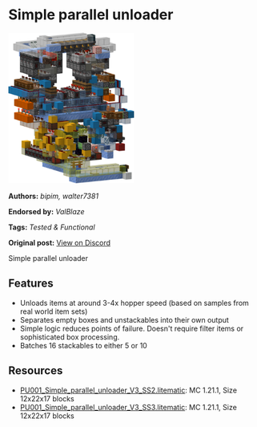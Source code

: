 # Simple parallel unloader
<img alt="simple_parallel_unloader_v3.png" src="images/simple_parallel_unloader_v3.png?raw=1" height="300px">

**Authors:** *bipim, walter7381*

**Endorsed by:** *ValBlaze*

**Tags:** *Tested & Functional*

**Original post:** [View on Discord](https://discord.com/channels/1375556143186837695/1388318262839742555)

Simple parallel unloader

## Features
- Unloads items at around 3-4x hopper speed (based on samples from real world item sets)
- Separates empty boxes and unstackables into their own output
- Simple logic reduces points of failure. Doesn't require filter items or sophisticated box processing.
- Batches 16 stackables to either 5 or 10

## Resources
- [PU001_Simple_parallel_unloader_V3_SS2.litematic](attachments/PU001_Simple_parallel_unloader_V3_SS2.litematic): MC 1.21.1, Size 12x22x17 blocks
- [PU001_Simple_parallel_unloader_V3_SS3.litematic](attachments/PU001_Simple_parallel_unloader_V3_SS3.litematic): MC 1.21.1, Size 12x22x17 blocks
